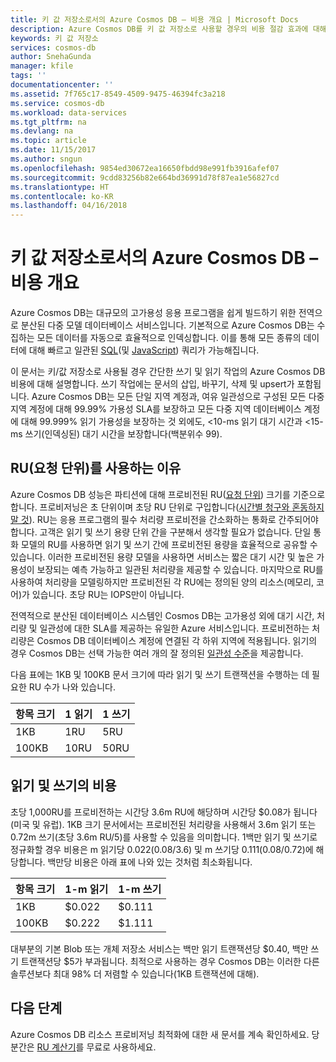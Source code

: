 ```yaml
---
title: 키 값 저장소로서의 Azure Cosmos DB – 비용 개요 | Microsoft Docs
description: Azure Cosmos DB를 키 값 저장소로 사용할 경우의 비용 절감 효과에 대해 알아봅니다.
keywords: 키 값 저장소
services: cosmos-db
author: SnehaGunda
manager: kfile
tags: ''
documentationcenter: ''
ms.assetid: 7f765c17-8549-4509-9475-46394fc3a218
ms.service: cosmos-db
ms.workload: data-services
ms.tgt_pltfrm: na
ms.devlang: na
ms.topic: article
ms.date: 11/15/2017
ms.author: sngun
ms.openlocfilehash: 9854ed30672ea16650fbdd98e991fb3916afef07
ms.sourcegitcommit: 9cdd83256b82e664bd36991d78f87ea1e56827cd
ms.translationtype: HT
ms.contentlocale: ko-KR
ms.lasthandoff: 04/16/2018
---
```

# <a name="azure-cosmos-db-as-a-key-value-store--cost-overview"></a>키 값 저장소로서의 Azure Cosmos DB – 비용 개요

Azure Cosmos DB는 대규모의 고가용성 응용 프로그램을 쉽게 빌드하기 위한 전역으로 분산된 다중 모델 데이터베이스 서비스입니다. 기본적으로 Azure Cosmos DB는 수집하는 모든 데이터를 자동으로 효율적으로 인덱싱합니다. 이를 통해 모든 종류의 데이터에 대해 빠르고 일관된 [SQL](sql-api-sql-query.md)(및 [JavaScript](programming.md)) 쿼리가 가능해집니다. 

이 문서는 키/값 저장소로 사용될 경우 간단한 쓰기 및 읽기 작업의 Azure Cosmos DB 비용에 대해 설명합니다. 쓰기 작업에는 문서의 삽입, 바꾸기, 삭제 및 upsert가 포함됩니다. Azure Cosmos DB는 모든 단일 지역 계정과, 여유 일관성으로 구성된 모든 다중 지역 계정에 대해 99.99% 가용성 SLA를 보장하고 모든 다중 지역 데이터베이스 계정에 대해 99.999% 읽기 가용성을 보장하는 것 외에도, <10-ms 읽기 대기 시간과 <15-ms 쓰기(인덱싱된) 대기 시간을 보장합니다(백분위수 99). 

## <a name="why-we-use-request-units-rus"></a>RU(요청 단위)를 사용하는 이유

Azure Cosmos DB 성능은 파티션에 대해 프로비전된 RU([요청 단위](request-units.md)) 크기를 기준으로 합니다. 프로비저닝은 초 단위이며 초당 RU 단위로 구입합니다([시간별 청구와 혼동하지 말 것](https://azure.microsoft.com/pricing/details/cosmos-db/)). RU는 응용 프로그램의 필수 처리량 프로비전을 간소화하는 통화로 간주되어야 합니다. 고객은 읽기 및 쓰기 용량 단위 간을 구분해서 생각할 필요가 없습니다. 단일 통화 모델의 RU를 사용하면 읽기 및 쓰기 간에 프로비전된 용량을 효율적으로 공유할 수 있습니다. 이러한 프로비전된 용량 모델을 사용하면 서비스는 짧은 대기 시간 및 높은 가용성이 보장되는 예측 가능하고 일관된 처리량을 제공할 수 있습니다. 마지막으로 RU를 사용하여 처리량을 모델링하지만 프로비전된 각 RU에는 정의된 양의 리소스(메모리, 코어)가 있습니다. 초당 RU는 IOPS만이 아닙니다.

전역적으로 분산된 데이터베이스 시스템인 Cosmos DB는 고가용성 외에 대기 시간, 처리량 및 일관성에 대한 SLA를 제공하는 유일한 Azure 서비스입니다. 프로비전하는 처리량은 Cosmos DB 데이터베이스 계정에 연결된 각 하위 지역에 적용됩니다. 읽기의 경우 Cosmos DB는 선택 가능한 여러 개의 잘 정의된 [일관성 수준](consistency-levels.md)을 제공합니다. 

다음 표에는 1KB 및 100KB 문서 크기에 따라 읽기 및 쓰기 트랜잭션을 수행하는 데 필요한 RU 수가 나와 있습니다.

|항목 크기|1 읽기|1 쓰기|
|-------------|------|-------|
|1KB|1RU|5RU|
|100KB|10RU|50RU|

## <a name="cost-of-reads-and-writes"></a>읽기 및 쓰기의 비용

초당 1,000RU를 프로비전하는 시간당 3.6m RU에 해당하며 시간당 $0.08가 됩니다(미국 및 유럽). 1KB 크기 문서에서는 프로비전된 처리량을 사용해서 3.6m 읽기 또는 0.72m 쓰기(초당 3.6m RU/5)를 사용할 수 있음을 의미합니다. 1백만 읽기 및 쓰기로 정규화할 경우 비용은 m 읽기당 $0.022($0.08/3.6) 및 m 쓰기당 $0.111($0.08/0.72)에 해당합니다. 백만당 비용은 아래 표에 나와 있는 것처럼 최소화됩니다.

|항목 크기|1-m 읽기|1-m 쓰기|
|-------------|-------|--------|
|1KB|$0.022|$0.111|
|100KB|$0.222|$1.111|


대부분의 기본 Blob 또는 개체 저장소 서비스는 백만 읽기 트랜잭션당 $0.40, 백만 쓰기 트랜잭션당 $5가 부과됩니다. 최적으로 사용하는 경우 Cosmos DB는 이러한 다른 솔루션보다 최대 98% 더 저렴할 수 있습니다(1KB 트랜잭션에 대해).

## <a name="next-steps"></a>다음 단계

Azure Cosmos DB 리소스 프로비저닝 최적화에 대한 새 문서를 계속 확인하세요. 당분간은 [RU 계산기](https://www.documentdb.com/capacityplanner)를 무료로 사용하세요.

